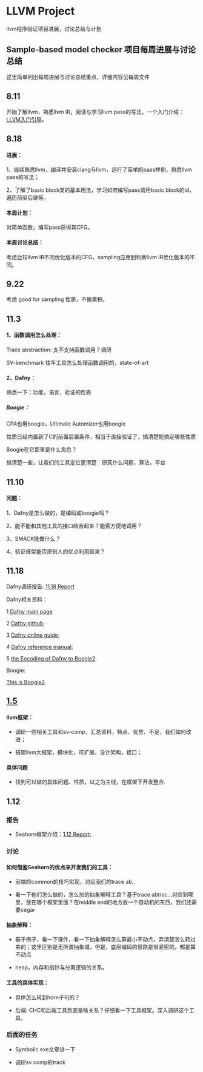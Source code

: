# LLVM Project
llvm程序验证项目进展，讨论总结与计划

## Sample-based model checker 项目每周进展与讨论总结

这里简单列出每周进展与讨论总结重点，详细内容见每周文件

## 8.11

开始了解llvm，熟悉llvm IR，阅读与学习llvm pass的写法，一个入门介绍：[LLVM入门引导](https://zhuanlan.zhihu.com/p/122522485)。

## 8.18

#### 进展：

1、继续熟悉llvm，编译并安装clang与llvm，运行了简单的pass样例，熟悉llvm pass的写法；

2、了解了basic block类的基本用法，学习如何编写pass调用basic block的id，遍历前驱后继等。

#### 本周计划：

对简单函数，编写pass获得其CFG。

#### 本周讨论总结：

考虑比较llvm IR不同优化版本的CFG，sampling应用到判断llvm IR优化版本的不同。

## 9.22

考虑 good for sampling 性质，不做乘积。

## 11.3

#### 1、函数调用怎么处理：

Trace abstraction: 支不支持函数调用？调研

SV-benchmark 往年工具怎么处理函数调用的，state-of-art

#### 2、Dafny：
	
熟悉一下：功能，语言，验证的性质
	
##### Boogie：
	
CPA也用boogie，Ultimate Automizer也用boogie
  
性质已经内置到了C的前置后置条件，相当于直接验证了，搞清楚能搞定哪些性质
  
Boogie在它那里是什么角色？
  
搞清楚一些，让我们的工具定位更清楚：研究什么问题，算法，平台

## 11.10

#### 问题：

1、Dafny是怎么做的，是编码成boogie吗？

2、能不能和其他工具的接口结合起来？能否方便地调用？

3、SMACK能做什么？

4、验证框架能否把别人的优点利用起来？

## 11.18

Dafny调研报告: [11.18 Report](https://github.com/fengwz17/LLVM-Project/blob/master/11.18%20Survey%20of%20Dafny%20and%20related%20verification%20tools.pdf)

Dafny相关资料：

1 [Dafny main page](https://www.microsoft.com/en-us/research/project/dafny-a-language-and-program-verifier-for-functional-correctness/)

2 [Dafny github](https://github.com/dafny-lang/dafny);

3 [Dafny online guide](https://rise4fun.com/Dafny/tutorial/Guide);

4 [Dafny reference manual](https://dafny-lang.github.io/dafny/DafnyReferenceManual/DafnyRef);

5 [the Encoding of Dafny to Boogie2](https://www.microsoft.com/en-us/research/uploads/prod/2008/12/Dafny_krml190.pdf).

Boogie:

[This is Boogie2](https://www.microsoft.com/en-us/research/publication/this-is-boogie-2-2/?from=https%3A%2F%2Fresearch.microsoft.com%2Fen-us%2Fum%2Fpeople%2Fleino%2Fpapers%2Fkrml178.pdf).

## [1.5](https://github.com/fengwz17/LLVM-Project/blob/master/1.5.md)

#### llvm框架：

* 调研一些相关工具和sv-comp，汇总资料，特点、优势、不足，我们如何改进；

* 搭建llvm大框架，模块化，可扩展，设计架构，接口；

#### 具体问题

* 找到可以做的具体问题、性质，以之为主线，在框架下开发整合.

## 1.12

### 报告
* Seahorn框架介绍：[1.12 Report](https://github.com/fengwz17/Paper-List/blob/master/1.12_seahorn.pdf);

### 讨论
#### 如何借鉴Seahorn的优点来开发我们的工具：
* 前端的common的技巧实现，对应我们的trace ab..

* 看一下他们怎么做的，怎么加的抽象解释工具？基于trace abtrac...对应到哪里，放在哪个框架里面？在middle end的地方放一个自动机的东西，我们还需要cegar

#### 抽象解释：

* 基于例子，看一下课件，看一下抽象解释怎么算最小不动点，弄清楚怎么转过来的；这里区别是无所谓抽象域，但是，底层编码的思路是很紧密的，都是算不动点

* heap，内存和指针与分离逻辑的关系。

#### 工具的具体实现：
* 具体怎么转到horn子句的？

* 后端: CHC和后端工具到底是啥关系？仔细看一下工具框架。深入调研这个工具。

### 后面的任务
* Symbolic exe文章讲一下

* 调研sv comp的track






